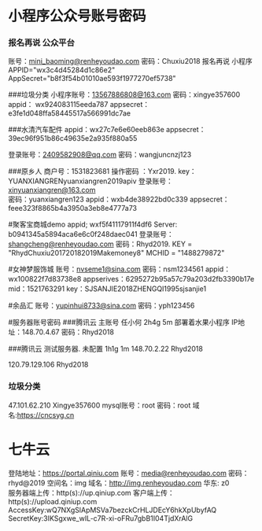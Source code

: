 # 小程序公众号账号密码
### 报名再说 公众平台
账号：mini_baoming@renheyoudao.com
密码：Chuxiu2018
报名再说 小程序
APPID="wx3c4d45284d1c86e2"
AppSecret="b8f3f54b01010ae593f1977270ef5738"

###垃圾分类
小程序账号：13567886808@163.com 
密码：xingye357600 
appid： wx924083115eeda787
appsecret：e3fe1d048ffa58445517a566991dc7ae

###水清汽车配件
appid：wx27c7e6e60eeb863e
appsecret：39ec96f951b86c49635e2a935f880a55

登录账号：2409582908@qq.com 
密码：wangjuncnzj123

###原乡人
商户号：1531823681
操作密码 ：Yxr2019.
key：YUANXIANGRENyuanxiangren2019apiv
登录账号：xinyuanxiangren@163.com   
密码：yuanxiangren123
appid：wxb4de38922bd0c339
appsecret：feee323f8865b4a3950a3eb8e4777a73

#聚客宝商城demo
appid;   wxf5f41117911f4df6
Server: b0941345a5894aca6e6c0f248daec041
登录账号：shangcheng@renheyoudao.com
密码：Rhyd2019.
KEY = "RhydChuxiu201720182019Makemoney8"
MCHID = "1488279872"

#女神梦服饰城
账号：nvseme1@sina.com
密码：nsm1234561
appid：wx100822f7d83738e8
appserives：6295272b95a57c79a203d2fb3390b17e
mid：1521763291
key：SJSANJIE2018ZHENGQI1995sjsanjie1

#余品汇
账号：yupinhui8733@sina.com
密码：yph123456

#服务器账号密码
###腾讯云 主账号 任小何 2h4g 5m
部署着水果小程序
IP地址：148.70.4.67
密码：Rhyd2018

###腾讯云 测试服务器. 未配置 1h1g 1m
148.70.2.22
Rhyd2018

120.79.129.106
Rhyd2018

### 垃圾分类 
47.101.62.210
Xingye357600
mysql账号：root
密码：root
域名:https://cncsyg.cn

# 七牛云
登陆地址：https://portal.qiniu.com
账号：media@renheyoudao.com
密码：rhyd@2019
空间名：img
域名：http://img.renheyoudao.com
华东:	z0	
服务器端上传：http(s)://up.qiniup.com
客户端上传： http(s)://upload.qiniup.com
AccessKey:wQ7NXgSlApMSVa7bezckCrHLJDEcY6hkXpUbyfAQ
SecretKey:3IKSgxwe_wIL-c7R-xi-oFRu7gbB1I04TjdXrAlG